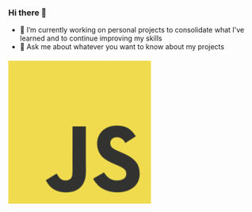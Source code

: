 ### Hi there 👋


- 🔭 I’m currently working on personal projects to consolidate what I've learned and to continue improving my skills
- 💬 Ask me about whatever you want to know about my projects



##### ![JS](https://raw.githubusercontent.com/github/explore/80688e429a7d4ef2fca1e82350fe8e3517d3494d/topics/javascript/javascript.png)
